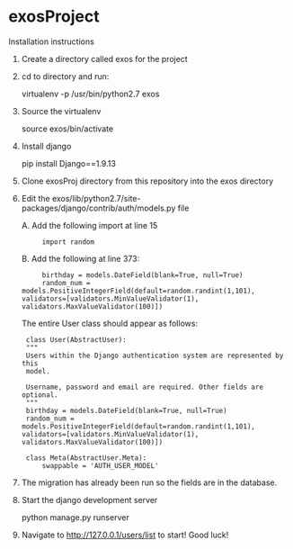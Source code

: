 # exosProject

Installation instructions

1. Create a directory called exos for the project

2. cd to directory and run:

    virtualenv -p /usr/bin/python2.7 exos
    
3. Source the virtualenv

    source exos/bin/activate

4. Install django

    pip install Django==1.9.13
    
5. Clone exosProj directory from this repository into the exos directory

6. Edit the exos/lib/python2.7/site-packages/django/contrib/auth/models.py file

    A. Add the following import at line 15
    
            import random
    
    B. Add the following at line 373:
    
            birthday = models.DateField(blank=True, null=True)
            random_num = models.PositiveIntegerField(default=random.randint(1,101), validators=[validators.MinValueValidator(1),         validators.MaxValueValidator(100)])
        
    The entire User class should appear as follows:
    
        class User(AbstractUser):
        """
        Users within the Django authentication system are represented by this
        model.

        Username, password and email are required. Other fields are optional.
        """
        birthday = models.DateField(blank=True, null=True)
        random_num = models.PositiveIntegerField(default=random.randint(1,101), validators=[validators.MinValueValidator(1),     validators.MaxValueValidator(100)])

        class Meta(AbstractUser.Meta):
            swappable = 'AUTH_USER_MODEL'
            
7. The migration has already been run so the fields are in the database.

8. Start the django development server
    
    python manage.py runserver
    
9. Navigate to http://127.0.0.1/users/list to start! Good luck!
